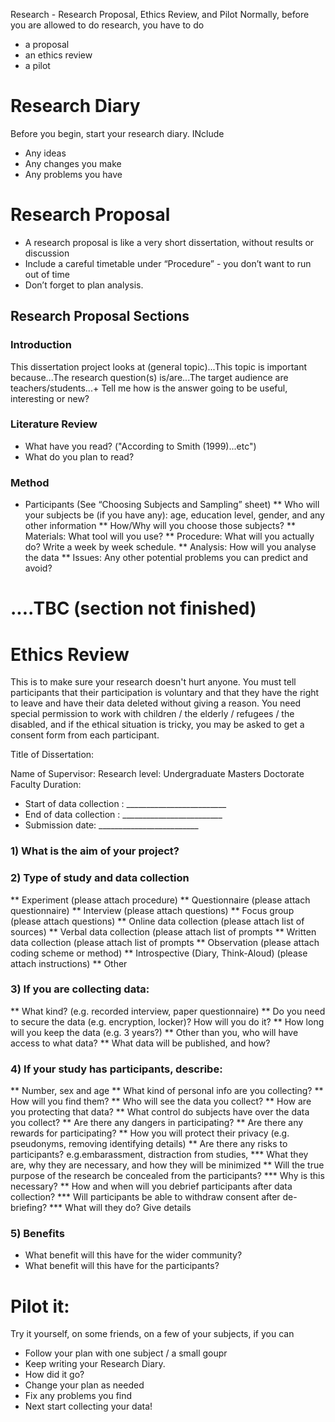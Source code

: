 Research -  Research Proposal, Ethics Review, and Pilot
Normally, before you are allowed to do research, you have to do
* a proposal
* an ethics review
* a pilot

# Research Diary
Before you begin, start your research diary. INclude
* Any ideas
* Any changes you make
* Any problems you have


# Research Proposal
* A research proposal is like a very short dissertation, without results or discussion
* Include a careful  timetable under “Procedure” - you don’t want to run out of time
* Don’t forget to plan analysis.

## Research Proposal Sections
### Introduction
This dissertation project looks at (general topic)...This topic is important because...The research question(s) is/are...The target audience are teachers/students...+ Tell me how is the answer going to be useful, interesting or new?
### Literature Review
* What have you read? ("According to Smith (1999)...etc")
* What do you plan to read?

### Method
* Participants (See “Choosing Subjects and Sampling” sheet)
** Who will your subjects be (if you have any): age, education level, gender, and any other information
** How/Why will you choose those subjects?
** Materials: What tool will you use?
** Procedure: What will you actually do? Write a week by week schedule.
** Analysis: How will you analyse the data
** Issues: Any other potential problems you can predict and avoid?

# ....TBC (section not finished)

# Ethics Review
This is to make sure your research doesn't hurt anyone. You must tell participants that their participation is voluntary and that they have the right to leave and have their data deleted without giving a reason. You need special permission to work with children / the elderly / refugees / the disabled, and if the ethical situation is tricky, you may be asked to get a consent form from each participant.


Title of Dissertation:

Name of Supervisor:
Research level: Undergraduate Masters Doctorate Faculty
Duration:
* Start of data collection : _________________________
* End of data collection :  _________________________
* Submission date:  _________________________

### 1) What is the aim of your project?
### 2) Type of study and data collection
** Experiment (please attach procedure)
** Questionnaire (please attach questionnaire)
** Interview (please attach questions)
** Focus group (please attach questions)
** Online data collection (please attach list of sources)
** Verbal data collection (please attach list of prompts
** Written data collection (please attach list of prompts
** Observation (please attach coding scheme or method)
** Introspective (Diary, Think-Aloud) (please attach instructions)
** Other

### 3) If you are collecting data:
** What kind? (e.g. recorded interview, paper questionnaire)
** Do you need to secure the data (e.g. encryption, locker)? How will you do it?
** How long will you keep the data (e.g. 3 years?)
** Other than you, who will have access to what data?
** What data will be published, and how?

### 4) If your study has participants, describe:
** Number, sex and age
** What kind of personal info are you collecting?
** How will you find them?
** Who will see the data you collect?
** How are you protecting that data?
** What control do subjects have over the data you collect?
** Are there any dangers in participating?
** Are there any rewards for participating?
** How you will protect their privacy (e.g. pseudonyms, removing identifying details)
** Are there any risks to participants? e.g.embarassment, distraction from studies,
*** What they are, why they are necessary, and how they will be minimized
** Will the true purpose of the research be concealed from the participants?
*** Why is this necessary?
** How and when will you debrief participants after data collection?
*** Will participants be able to withdraw consent after de-briefing?
*** What will they do? Give details

### 5) Benefits
* What benefit will this have for the wider community?
* What benefit will this have for the participants?



# Pilot it:
Try it yourself, on some friends, on a few of your subjects, if you can
* Follow your plan with one subject / a small goupr
* Keep writing your Research Diary.
* How did it go?
* Change your plan as needed
* Fix any problems you find
* Next start collecting your data!
